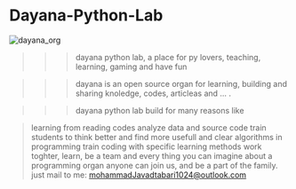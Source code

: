 # Dayana-Python-Lab

![dayana_org](https://user-images.githubusercontent.com/92685218/191555895-1d41eebc-a157-42b4-a97b-b83e764957f5.jpeg)

>>>dayana python lab, a place for py lovers, teaching, learning, gaming and have fun

>>>dayana is an open source organ for learning, building and sharing knoledge, codes, articleas and ... .

>>>dayana python lab build for many reasons like 

> learning from reading codes
> analyze data and source code
> train students to think better and find more usefull and clear algorithms in programming
> train coding with specific learning methods
> work toghter, learn, be a team and every thing you can imagine about a programming organ
> anyone can join us, and be a part of the family.
just mail to me:
mohammadJavadtabari1024@outlook.com
